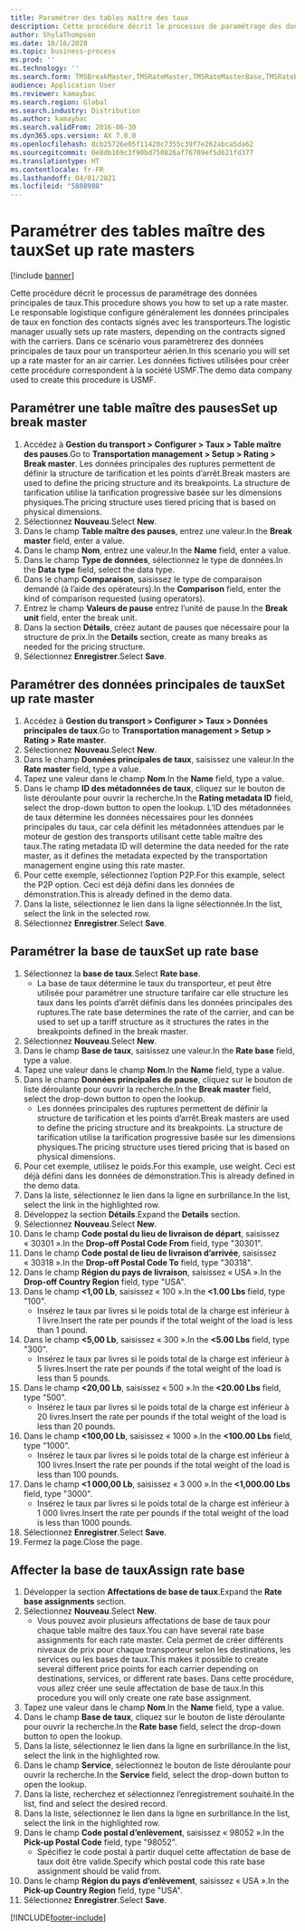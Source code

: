 ```yaml
---
title: Paramétrer des tables maître des taux
description: Cette procédure décrit le processus de paramétrage des données principales de taux.
author: ShylaThompson
ms.date: 10/16/2020
ms.topic: business-process
ms.prod: ''
ms.technology: ''
ms.search.form: TMSBreakMaster,TMSRateMaster,TMSRateMasterBase,TMSRateBaseType, TMSRouteWorkbench
audience: Application User
ms.reviewer: kamaybac
ms.search.region: Global
ms.search.industry: Distribution
ms.author: kamaybac
ms.search.validFrom: 2016-06-30
ms.dyn365.ops.version: AX 7.0.0
ms.openlocfilehash: 8cb25726e05f11420c7355c39f7e262abca5da62
ms.sourcegitcommit: 0e8db169c3f90bd750826af76709ef5d621fd377
ms.translationtype: HT
ms.contentlocale: fr-FR
ms.lasthandoff: 04/01/2021
ms.locfileid: "5808988"
---
```

# <a name="set-up-rate-masters"></a><span data-ttu-id="5a2ef-103">Paramétrer des tables maître des taux</span><span class="sxs-lookup"><span data-stu-id="5a2ef-103">Set up rate masters</span></span>

[!include [banner](../../includes/banner.md)]

<span data-ttu-id="5a2ef-104">Cette procédure décrit le processus de paramétrage des données principales de taux.</span><span class="sxs-lookup"><span data-stu-id="5a2ef-104">This procedure shows you how to set up a rate master.</span></span> <span data-ttu-id="5a2ef-105">Le responsable logistique configure généralement les données principales de taux en fonction des contacts signés avec les transporteurs.</span><span class="sxs-lookup"><span data-stu-id="5a2ef-105">The logistic manager usually sets up rate masters, depending on the contracts signed with the carriers.</span></span> <span data-ttu-id="5a2ef-106">Dans ce scénario vous paramètrerez des données principales de taux pour un transporteur aérien.</span><span class="sxs-lookup"><span data-stu-id="5a2ef-106">In this scenario you will set up a rate master for an air carrier.</span></span> <span data-ttu-id="5a2ef-107">Les données fictives utilisées pour créer cette procédure correspondent à la société USMF.</span><span class="sxs-lookup"><span data-stu-id="5a2ef-107">The demo data company used to create this procedure is USMF.</span></span>

## <a name="set-up-break-master"></a><span data-ttu-id="5a2ef-108">Paramétrer une table maître des pauses</span><span class="sxs-lookup"><span data-stu-id="5a2ef-108">Set up break master</span></span>

1. <span data-ttu-id="5a2ef-109">Accédez à **Gestion du transport > Configurer > Taux > Table maître des pauses**.</span><span class="sxs-lookup"><span data-stu-id="5a2ef-109">Go to **Transportation management > Setup > Rating > Break master**.</span></span> <span data-ttu-id="5a2ef-110">Les données principales des ruptures permettent de définir la structure de tarification et les points d’arrêt.</span><span class="sxs-lookup"><span data-stu-id="5a2ef-110">Break masters are used to define the pricing structure and its breakpoints.</span></span> <span data-ttu-id="5a2ef-111">La structure de tarification utilise la tarification progressive basée sur les dimensions physiques.</span><span class="sxs-lookup"><span data-stu-id="5a2ef-111">The pricing structure uses tiered pricing that is based on physical dimensions.</span></span>  
1. <span data-ttu-id="5a2ef-112">Sélectionnez **Nouveau**.</span><span class="sxs-lookup"><span data-stu-id="5a2ef-112">Select **New**.</span></span>
1. <span data-ttu-id="5a2ef-113">Dans le champ **Table maître des pauses**, entrez une valeur.</span><span class="sxs-lookup"><span data-stu-id="5a2ef-113">In the **Break master** field, enter a value.</span></span>
1. <span data-ttu-id="5a2ef-114">Dans le champ **Nom**, entrez une valeur.</span><span class="sxs-lookup"><span data-stu-id="5a2ef-114">In the **Name** field, enter a value.</span></span>
1. <span data-ttu-id="5a2ef-115">Dans le champ **Type de données**, sélectionnez le type de données.</span><span class="sxs-lookup"><span data-stu-id="5a2ef-115">In the **Data type** field, select the data type.</span></span>
1. <span data-ttu-id="5a2ef-116">Dans le champ **Comparaison**, saisissez le type de comparaison demandé (à l’aide des opérateurs).</span><span class="sxs-lookup"><span data-stu-id="5a2ef-116">In the **Comparison** field, enter the kind of comparison requested (using operators).</span></span>
1. <span data-ttu-id="5a2ef-117">Entrez le champ **Valeurs de pause** entrez l’unité de pause.</span><span class="sxs-lookup"><span data-stu-id="5a2ef-117">In the **Break unit** field, enter the break unit.</span></span>
1. <span data-ttu-id="5a2ef-118">Dans la section **Détails**, créez autant de pauses que nécessaire pour la structure de prix.</span><span class="sxs-lookup"><span data-stu-id="5a2ef-118">In the **Details** section, create as many breaks as needed for the pricing structure.</span></span>
1. <span data-ttu-id="5a2ef-119">Sélectionnez **Enregistrer**.</span><span class="sxs-lookup"><span data-stu-id="5a2ef-119">Select **Save**.</span></span>

## <a name="set-up-rate-master"></a><span data-ttu-id="5a2ef-120">Paramétrer des données principales de taux</span><span class="sxs-lookup"><span data-stu-id="5a2ef-120">Set up rate master</span></span>

1. <span data-ttu-id="5a2ef-121">Accédez à **Gestion du transport > Configurer > Taux > Données principales de taux**.</span><span class="sxs-lookup"><span data-stu-id="5a2ef-121">Go to **Transportation management > Setup > Rating > Rate master**.</span></span>
1. <span data-ttu-id="5a2ef-122">Sélectionnez **Nouveau**.</span><span class="sxs-lookup"><span data-stu-id="5a2ef-122">Select **New**.</span></span>
1. <span data-ttu-id="5a2ef-123">Dans le champ **Données principales de taux**, saisissez une valeur.</span><span class="sxs-lookup"><span data-stu-id="5a2ef-123">In the **Rate master** field, type a value.</span></span>
1. <span data-ttu-id="5a2ef-124">Tapez une valeur dans le champ **Nom**.</span><span class="sxs-lookup"><span data-stu-id="5a2ef-124">In the **Name** field, type a value.</span></span>
1. <span data-ttu-id="5a2ef-125">Dans le champ **ID des métadonnées de taux**, cliquez sur le bouton de liste déroulante pour ouvrir la recherche.</span><span class="sxs-lookup"><span data-stu-id="5a2ef-125">In the **Rating metadata ID** field, select the drop-down button to open the lookup.</span></span> <span data-ttu-id="5a2ef-126">L’ID des métadonnées de taux détermine les données nécessaires pour les données principales du taux, car cela définit les métadonnées attendues par le moteur de gestion des transports utilisant cette table maître des taux.</span><span class="sxs-lookup"><span data-stu-id="5a2ef-126">The rating metadata ID will determine the data needed for the rate master, as it defines the metadata expected by the transportation management engine using this rate master.</span></span>  
1. <span data-ttu-id="5a2ef-127">Pour cette exemple, sélectionnez l’option P2P.</span><span class="sxs-lookup"><span data-stu-id="5a2ef-127">For this example, select the P2P option.</span></span> <span data-ttu-id="5a2ef-128">Ceci est déjà défini dans les données de démonstration.</span><span class="sxs-lookup"><span data-stu-id="5a2ef-128">This is already defined in the demo data.</span></span>
1. <span data-ttu-id="5a2ef-129">Dans la liste, sélectionnez le lien dans la ligne sélectionnée.</span><span class="sxs-lookup"><span data-stu-id="5a2ef-129">In the list, select the link in the selected row.</span></span>
1. <span data-ttu-id="5a2ef-130">Sélectionnez **Enregistrer**.</span><span class="sxs-lookup"><span data-stu-id="5a2ef-130">Select **Save**.</span></span>

## <a name="set-up-rate-base"></a><span data-ttu-id="5a2ef-131">Paramétrer la base de taux</span><span class="sxs-lookup"><span data-stu-id="5a2ef-131">Set up rate base</span></span>

1. <span data-ttu-id="5a2ef-132">Sélectionnez la **base de taux**.</span><span class="sxs-lookup"><span data-stu-id="5a2ef-132">Select **Rate base**.</span></span>
    * <span data-ttu-id="5a2ef-133">La base de taux détermine le taux du transporteur, et peut être utilisée pour paramétrer une structure tarifaire car elle structure les taux dans les points d’arrêt définis dans les données principales des ruptures.</span><span class="sxs-lookup"><span data-stu-id="5a2ef-133">The rate base determines the rate of the carrier, and can be used to set up a tariff structure as it structures the rates in the breakpoints defined in the break master.</span></span>  
2. <span data-ttu-id="5a2ef-134">Sélectionnez **Nouveau**.</span><span class="sxs-lookup"><span data-stu-id="5a2ef-134">Select **New**.</span></span>
3. <span data-ttu-id="5a2ef-135">Dans le champ **Base de taux**, saisissez une valeur.</span><span class="sxs-lookup"><span data-stu-id="5a2ef-135">In the **Rate base** field, type a value.</span></span>
4. <span data-ttu-id="5a2ef-136">Tapez une valeur dans le champ **Nom**.</span><span class="sxs-lookup"><span data-stu-id="5a2ef-136">In the **Name** field, type a value.</span></span>
5. <span data-ttu-id="5a2ef-137">Dans le champ **Données principales de pause**, cliquez sur le bouton de liste déroulante pour ouvrir la recherche.</span><span class="sxs-lookup"><span data-stu-id="5a2ef-137">In the **Break master** field, select the drop-down button to open the lookup.</span></span>
    * <span data-ttu-id="5a2ef-138">Les données principales des ruptures permettent de définir la structure de tarification et les points d’arrêt.</span><span class="sxs-lookup"><span data-stu-id="5a2ef-138">Break masters are used to define the pricing structure and its breakpoints.</span></span> <span data-ttu-id="5a2ef-139">La structure de tarification utilise la tarification progressive basée sur les dimensions physiques.</span><span class="sxs-lookup"><span data-stu-id="5a2ef-139">The pricing structure uses tiered pricing that is based on physical dimensions.</span></span>  
6. <span data-ttu-id="5a2ef-140">Pour cet exemple, utilisez le poids.</span><span class="sxs-lookup"><span data-stu-id="5a2ef-140">For this example, use weight.</span></span> <span data-ttu-id="5a2ef-141">Ceci est déjà défini dans les données de démonstration.</span><span class="sxs-lookup"><span data-stu-id="5a2ef-141">This is already defined in the demo data.</span></span>
7. <span data-ttu-id="5a2ef-142">Dans la liste, sélectionnez le lien dans la ligne en surbrillance.</span><span class="sxs-lookup"><span data-stu-id="5a2ef-142">In the list, select the link in the highlighted row.</span></span>
8. <span data-ttu-id="5a2ef-143">Développez la section **Détails**.</span><span class="sxs-lookup"><span data-stu-id="5a2ef-143">Expand the **Details** section.</span></span>
9. <span data-ttu-id="5a2ef-144">Sélectionnez **Nouveau**.</span><span class="sxs-lookup"><span data-stu-id="5a2ef-144">Select **New**.</span></span>
10. <span data-ttu-id="5a2ef-145">Dans le champ **Code postal du lieu de livraison de départ**, saisissez « 30301 ».</span><span class="sxs-lookup"><span data-stu-id="5a2ef-145">In the **Drop-off Postal Code From** field, type "30301".</span></span>
11. <span data-ttu-id="5a2ef-146">Dans le champ **Code postal de lieu de livraison d’arrivée**, saisissez « 30318 ».</span><span class="sxs-lookup"><span data-stu-id="5a2ef-146">In the **Drop-off Postal Code To** field, type "30318".</span></span>
12. <span data-ttu-id="5a2ef-147">Dans le champ **Région du pays de livraison**, saisissez « USA ».</span><span class="sxs-lookup"><span data-stu-id="5a2ef-147">In the **Drop-off Country Region** field, type "USA".</span></span>
13. <span data-ttu-id="5a2ef-148">Dans le champ **<1,00 Lb**, saisissez « 100 ».</span><span class="sxs-lookup"><span data-stu-id="5a2ef-148">In the **<1.00 Lbs** field, type "100".</span></span>
    * <span data-ttu-id="5a2ef-149">Insérez le taux par livres si le poids total de la charge est inférieur à 1 livre.</span><span class="sxs-lookup"><span data-stu-id="5a2ef-149">Insert the rate per pounds if the total weight of the load is less than 1 pound.</span></span>  
14. <span data-ttu-id="5a2ef-150">Dans le champ **<5,00 Lb**, saisissez « 300 ».</span><span class="sxs-lookup"><span data-stu-id="5a2ef-150">In the **<5.00 Lbs** field, type "300".</span></span>
    * <span data-ttu-id="5a2ef-151">Insérez le taux par livres si le poids total de la charge est inférieur à 5 livres.</span><span class="sxs-lookup"><span data-stu-id="5a2ef-151">Insert the rate per pounds if the total weight of the load is less than 5 pounds.</span></span>  
15. <span data-ttu-id="5a2ef-152">Dans le champ **<20,00 Lb**, saisissez « 500 ».</span><span class="sxs-lookup"><span data-stu-id="5a2ef-152">In the **<20.00 Lbs** field, type "500".</span></span>
    * <span data-ttu-id="5a2ef-153">Insérez le taux par livres si le poids total de la charge est inférieur à 20 livres.</span><span class="sxs-lookup"><span data-stu-id="5a2ef-153">Insert the rate per pounds if the total weight of the load is less than 20 pounds.</span></span>  
16. <span data-ttu-id="5a2ef-154">Dans le champ **<100,00 Lb**, saisissez « 1000 ».</span><span class="sxs-lookup"><span data-stu-id="5a2ef-154">In the **<100.00 Lbs** field, type "1000".</span></span>
    * <span data-ttu-id="5a2ef-155">Insérez le taux par livres si le poids total de la charge est inférieur à 100 livres.</span><span class="sxs-lookup"><span data-stu-id="5a2ef-155">Insert the rate per pounds if the total weight of the load is less than 100 pounds.</span></span>  
17. <span data-ttu-id="5a2ef-156">Dans le champ **<1 000,00 Lb**, saisissez « 3 000 ».</span><span class="sxs-lookup"><span data-stu-id="5a2ef-156">In the **<1,000.00 Lbs** field, type "3000".</span></span>
    * <span data-ttu-id="5a2ef-157">Insérez le taux par livres si le poids total de la charge est inférieur à 1 000 livres.</span><span class="sxs-lookup"><span data-stu-id="5a2ef-157">Insert the rate per pounds if the total weight of the load is less than 1000 pounds.</span></span>  
18. <span data-ttu-id="5a2ef-158">Sélectionnez **Enregistrer**.</span><span class="sxs-lookup"><span data-stu-id="5a2ef-158">Select **Save**.</span></span>
19. <span data-ttu-id="5a2ef-159">Fermez la page.</span><span class="sxs-lookup"><span data-stu-id="5a2ef-159">Close the page.</span></span>

## <a name="assign-rate-base"></a><span data-ttu-id="5a2ef-160">Affecter la base de taux</span><span class="sxs-lookup"><span data-stu-id="5a2ef-160">Assign rate base</span></span>

1. <span data-ttu-id="5a2ef-161">Développer la section **Affectations de base de taux**.</span><span class="sxs-lookup"><span data-stu-id="5a2ef-161">Expand the **Rate base assignments** section.</span></span>
2. <span data-ttu-id="5a2ef-162">Sélectionnez **Nouveau**.</span><span class="sxs-lookup"><span data-stu-id="5a2ef-162">Select **New**.</span></span>
    * <span data-ttu-id="5a2ef-163">Vous pouvez avoir plusieurs affectations de base de taux pour chaque table maître des taux.</span><span class="sxs-lookup"><span data-stu-id="5a2ef-163">You can have several rate base assignments for each rate master.</span></span> <span data-ttu-id="5a2ef-164">Cela permet de créer différents niveaux de prix pour chaque transporteur selon les destinations, les services ou les bases de taux.</span><span class="sxs-lookup"><span data-stu-id="5a2ef-164">This makes it possible to create several different price points for each carrier depending on destinations, services, or different rate bases.</span></span> <span data-ttu-id="5a2ef-165">Dans cette procédure, vous allez créer une seule affectation de base de taux.</span><span class="sxs-lookup"><span data-stu-id="5a2ef-165">In this procedure you will only create one rate base assignment.</span></span>  
3. <span data-ttu-id="5a2ef-166">Tapez une valeur dans le champ **Nom**.</span><span class="sxs-lookup"><span data-stu-id="5a2ef-166">In the **Name** field, type a value.</span></span>
4. <span data-ttu-id="5a2ef-167">Dans le champ **Base de taux**, cliquez sur le bouton de liste déroulante pour ouvrir la recherche.</span><span class="sxs-lookup"><span data-stu-id="5a2ef-167">In the **Rate base** field, select the drop-down button to open the lookup.</span></span>
5. <span data-ttu-id="5a2ef-168">Dans la liste, sélectionnez le lien dans la ligne en surbrillance.</span><span class="sxs-lookup"><span data-stu-id="5a2ef-168">In the list, select the link in the highlighted row.</span></span>
6. <span data-ttu-id="5a2ef-169">Dans le champ **Service**, sélectionnez le bouton de liste déroulante pour ouvrir la recherche.</span><span class="sxs-lookup"><span data-stu-id="5a2ef-169">In the **Service** field, select the drop-down button to open the lookup.</span></span>
7. <span data-ttu-id="5a2ef-170">Dans la liste, recherchez et sélectionnez l’enregistrement souhaité.</span><span class="sxs-lookup"><span data-stu-id="5a2ef-170">In the list, find and select the desired record.</span></span>
8. <span data-ttu-id="5a2ef-171">Dans la liste, sélectionnez le lien dans la ligne en surbrillance.</span><span class="sxs-lookup"><span data-stu-id="5a2ef-171">In the list, select the link in the highlighted row.</span></span>
9. <span data-ttu-id="5a2ef-172">Dans le champ **Code postal d’enlèvement**, saisissez « 98052 ».</span><span class="sxs-lookup"><span data-stu-id="5a2ef-172">In the **Pick-up Postal Code** field, type "98052".</span></span>
    * <span data-ttu-id="5a2ef-173">Spécifiez le code postal à partir duquel cette affectation de base de taux doit être valide.</span><span class="sxs-lookup"><span data-stu-id="5a2ef-173">Specify which postal code this rate base assignment should be valid from.</span></span>
10. <span data-ttu-id="5a2ef-174">Dans le champ **Région du pays d’enlèvement**, saisissez « USA ».</span><span class="sxs-lookup"><span data-stu-id="5a2ef-174">In the **Pick-up Country Region** field, type "USA".</span></span>
11. <span data-ttu-id="5a2ef-175">Sélectionnez **Enregistrer**.</span><span class="sxs-lookup"><span data-stu-id="5a2ef-175">Select **Save**.</span></span>


[!INCLUDE[footer-include](../../../includes/footer-banner.md)]